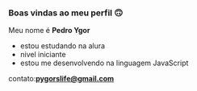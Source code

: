 ### Boas vindas ao meu perfil 🙃

Meu nome é **Pedro Ygor**

- estou estudando na alura 
- nivel iniciante
- estou me desenvolvendo na linguagem JavaScript

 
contato:**pygorslife@gmail.com**
